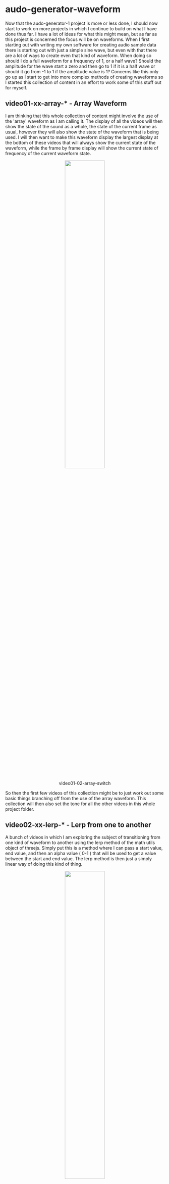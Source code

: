 # audo-generator-waveform

Now that the audo-generator-1 project is more or less done, I should now start to work on more projects in which I continue to build on what I have done thus far. I have a lot of ideas for what this might mean, but as far as this project is concerned the focus will be on waveforms. When I first starting out with writing my own software for creating audio sample data there is starting out with just a simple sine wave, but even with that there are a lot of ways to create even that kind of waveform. When doing so should I do a full waveform for a frequency of 1, or a half wave? Should the amplitude for the wave start a zero and then go to 1 if it is a half wave or should it go from -1 to 1 if the amplitude value is 1? Concerns like this only go up as I start to get into more complex methods of creating waveforms so I started this collection of content in an effort to work some of this stuff out for myself.

## video01-xx-array-* - Array Waveform

I am thinking that this whole collection of content might involve the use of the 'array' waveform as I am calling it. The display of all the videos will then show the state of the sound as a whole, the state of the current frame as usual, however they will also show the state of the waveform that is being used. I will then want to make this waveform display the largest display at the bottom of these videos that will always show the current state of the waveform, while the frame by frame display will show the current state of frequency of the current waveform state.

<div align="center">
    <a href="https://www.youtube.com/watch?v=hEz_AvlWBbc">
        <img src="https://img.youtube.com/vi/hEz_AvlWBbc/0.jpg" style="width:50%;">
    </a><br>
    <p>
        video01-02-array-switch
    </p>
</div>

So then the first few videos of this collection might be to just work out some basic things branching off from the use of the array waveform. This collection will then also set the tone for all the other videos in this whole project folder.




## video02-xx-lerp-* - Lerp from one to another

A bunch of videos in which I am exploring the subject of transitioning from one kind of waveform to another using the lerp method of the math utils object of threejs. Simply put this is a method where I can pass a start value, end value, and then an alpha value \( 0-1 \) that will be used to get a value between the start and end value. The lerp method is then just a simply linear way of doing this kind of thing.


<div align="center">
    <a href="https://www.youtube.com/watch?v=O_wmxuYHIzc">
        <img src="https://img.youtube.com/vi/O_wmxuYHIzc/0.jpg" style="width:50%;">
    </a><br>
    <p>
        video02-03-lerp-pulse-to-seedednoise
    </p>
</div>


## video03-xx-import-* - Import sample data as wavefrom

With this set of videos I am exploring the topic of setting, updating, and transitioning a waveform by way of importing sample data. Thus far there are two general ways of doing this, one of which is to import data by way of a text JSON text from that I have started, and the other is by just directly reading a wav file that I want to use to do so.

<div align="center">
    <a href="https://www.youtube.com/watch?v=CcDDqAZUh-Y">
        <img src="https://img.youtube.com/vi/CcDDqAZUh-Y/0.jpg" style="width:50%;">
    </a><br>
    <p>
        video03-04-import-b17
    </p>
</div>


## video04-xx-curves-* - Using curves to create waveforms

I wanted to try out a few videos where I am using curves to create an update a waveform

<div align="center">
    <a href="https://www.youtube.com/watch?v=4acSWYdaMaM">
        <img src="https://img.youtube.com/vi/4acSWYdaMaM/0.jpg" style="width:50%;">
    </a><br>
    <p>
        video04-01-curves-cubicsin
    </p>
</div>

## video05-xx-sawtooth-* - Working out some sawtooth like waveforms

Trying to work out a number of ways to go about having sawtooth and sawtooth like waveforms.

<div align="center">
    <a href="https://www.youtube.com/watch?v=eJ6UlhuDoEM">
        <img src="https://img.youtube.com/vi/eJ6UlhuDoEM/0.jpg" style="width:50%;">
    </a><br>
    <p>
        video05-02-sawtooth-alt-offset
    </p>
</div>

